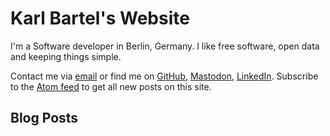 # Karl Bartel's Website

I'm a Software developer in Berlin, Germany. I like free software, open data and keeping things simple.

Contact me via <a href="mailto:karl@karl.berlin" rel="me">email</a> or find me on
<a href="https://github.com/karlb" rel="me">GitHub</a>,
<a href="https://fosstodon.org/@karlb" rel="me">Mastodon</a>,
<a href="https://www.linkedin.com/pub/karl-bartel/a/a3a/6b7" rel="me">LinkedIn</a>. Subscribe to the [Atom feed](atom.xml) to get all new posts on this site.

## Blog Posts
